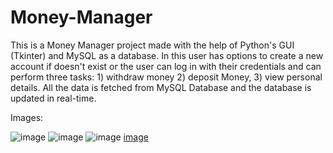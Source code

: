 # Money-Manager
This is a Money Manager project made with the help of Python's GUI (Tkinter) and MySQL as a database. In this user has options to create a new account if doesn't exist or the user can log in with their credentials and can perform three tasks: 1) withdraw money 2) deposit Money, 3) view personal details. All the data is fetched from MySQL Database and the database is updated in real-time.

Images:
 
 
 ![image](https://user-images.githubusercontent.com/76846838/124357535-a5552780-dc39-11eb-907e-690825971fe3.png)
 ![image](https://user-images.githubusercontent.com/76846838/124357575-ddf50100-dc39-11eb-82d1-9a9bad29eee4.png)
![image](https://user-images.githubusercontent.com/76846838/124357587-f238fe00-dc39-11eb-9024-4491a5e32ff6.png)
[image](https://user-images.githubusercontent.com/76846838/124357599-011fb080-dc3a-11eb-80b6-dc6b4d9fd2a7.png)


